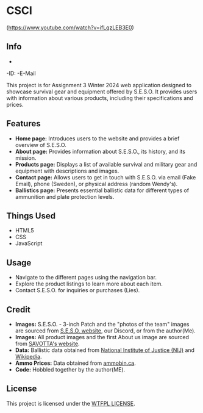 # CSCI 

(https://www.youtube.com/watch?v=ifLqzLEB3E0)

## Info
-
-ID: 
-E-Mail

This project is for Assignment 3 Winter 2024 web application designed to showcase survival gear and equipment offered by S.E.S.O. It provides users with information about various products, including their specifications and prices.


## Features
- **Home page:** Introduces users to the website and provides a brief overview of S.E.S.O.
- **About page:** Provides information about S.E.S.O., its history, and its mission.
- **Products page:** Displays a list of available survival and military gear and equipment with descriptions and images.
- **Contact page:** Allows users to get in touch with S.E.S.O. via email (Fake Email), phone (Sweden), or physical address (random Wendy's).
- **Ballistics page:** Presents essential ballistic data for different types of ammunition and plate protection levels.

## Things Used
- HTML5
- CSS
- JavaScript

## Usage
- Navigate to the different pages using the navigation bar.
- Explore the product listings to learn more about each item.
- Contact S.E.S.O. for inquiries or purchases (Lies).

## Credit
 - **Images:** S.E.S.O. - 3-inch Patch and the "photos of the team" images are sourced from [S.E.S.O. website](https://www.sesounit.org), our Discord, or from the author(Me).
 - **Images:**  All product images and the first About us image are sourced from [SAVOTTA's website](https://www.savotta.fi/).
 - **Data:** Ballistic data obtained from [National Institute of Justice (NIJ)](https://nij.ojp.gov) and [Wikipedia](https://en.wikipedia.org/wiki/List_of_body_armor_performance_standards).
 - **Ammo Prices:** Data obtained from [ammobin.ca](https://ammobin.ca/en).
 - **Code:** Hobbled together by the author(ME).

## License

This project is licensed under the [WTFPL LICENSE](http://www.wtfpl.net/).


